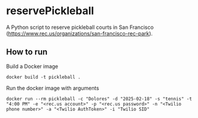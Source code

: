 # reservePickleball

A Python script to reserve pickleball courts in San Francisco (https://www.rec.us/organizations/san-francisco-rec-park). 

## How to run

Build a Docker image
```
docker build -t pickleball .

```
Run the docker image with arguments
```
docker run --rm pickleball -c "Dolores" -d "2025-02-18" -s "tennis" -t "4:00 PM" -e "<rec.us account>" -p "<rec.us password>" -n "<Twilio phone number>" -a "<Twilio AuthToken>" -i "Twilio SID"
```

